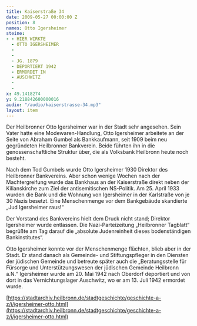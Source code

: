```yaml
---
title: Kaiserstraße 34
date: 2009-05-27 00:00:00 Z
position: 8
names: Otto Igersheimer
steine:
- - HIER WIRKTE
  - OTTO IGERSHEIMER
  - 
  - 
  - JG. 1879
  - DEPORTIERT 1942
  - ERMORDET IN
  - AUSCHWITZ
  - 
  - 
x: 49.1418274
y: 9.218842600000016
audio: "/audio/kaiserstrasse-34.mp3"
layout: item
---
```


Der Heilbronner Otto Igersheimer war in der Stadt sehr angesehen. Sein Vater hatte eine Modewaren-Handlung, Otto Igersheimer arbeitete an der Seite von Abraham Gumbel als Bankkaufmann, seit 1909 beim neu gegründeten Heilbronner Bankverein. Beide führten ihn in die genossenschaftliche Struktur über, die als Volksbank Heilbronn heute noch besteht.

Nach dem Tod Gumbels wurde Otto Igersheimer 1930 Direktor des Heilbronner Bankvereins. Aber schon wenige Wochen nach der Machtergreifung wurde das Bankhaus an der Kaiserstraße direkt neben der Kilianskirche zum Ziel der antisemitischen NS-Politik. Am 25. April 1933 wurden die Bank und die Wohnung von Igersheimer in der Karlstraße von je 30 Nazis besetzt. Eine Menschenmenge vor dem Bankgebäude skandierte „Jud Igersheimer raus!“

Der Vorstand des Bankvereins hielt dem Druck nicht stand; Direktor Igersheimer wurde entlassen. Die Nazi-Parteizeitung „Heilbronner Tagblatt“ begrüßte am Tag darauf die „absolute Judenreinheit dieses bodenständigen Bankinstitutes“.

Otto Igersheimer konnte vor der Menschenmenge flüchten, blieb aber in der Stadt. Er stand danach als Gemeinde- und Stiftungspfleger in den Diensten der jüdischen Gemeinde und betreute später auch die „Beratungsstelle für Fürsorge und Unterstützungswesen der jüdischen Gemeinde Heilbronn a.N.“ Igersheimer wurde am 20. Mai 1942 nach Oberdorf deportiert und von dort in das Vernichtungslager Auschwitz, wo er am 13. Juli 1942 ermordet wurde.

[https://stadtarchiv.heilbronn.de/stadtgeschichte/geschichte-a-z/i/igersheimer-otto.html](https://stadtarchiv.heilbronn.de/stadtgeschichte/geschichte-a-z/i/igersheimer-otto.html)